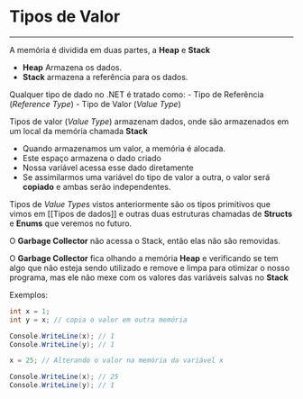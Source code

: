 # Tipos de Valor
---

A memória é dividida em duas partes, a __Heap__ e __Stack__

- __Heap__ Armazena os dados.
- __Stack__ armazena a referência para os dados.

Qualquer tipo de dado no .NET é tratado como:
	- Tipo de Referência (_Reference Type_)
	- Tipo de Valor (_Value Type_)

Tipos de valor (_Value Type_) armazenam dados, onde são armazenados em um local da memória chamada __Stack__

- Quando armazenamos um valor, a memória é alocada.
- Este espaço armazena o dado criado
- Nossa variável acessa esse dado diretamente
- Se assimilarmos uma variável do tipo de valor a outra, o valor será __copiado__ e ambas serão independentes.

Tipos de _Value Types_ vistos anteriormente são os tipos primitivos que vimos em [[Tipos de dados]] e outras duas estruturas chamadas de __Structs__ e __Enums__ que veremos no futuro.

O __Garbage Collector__ não acessa o Stack, então elas não são removidas.

O __Garbage Collector__ fica olhando a memória __Heap__ e verificando se tem algo que não esteja sendo utilizado e remove e limpa para otimizar o nosso programa, mas ele não mexe com os valores das variáveis salvas no __Stack__

Exemplos:

```csharp
int x = 1;
int y = x; // copia o valor em outra memória

Console.WriteLine(x); // 1
Console.WriteLine(y); // 1

x = 25; // Alterando o valor na memória da variável x

Console.WriteLine(x); // 25
Console.WriteLine(y); // 1
```


